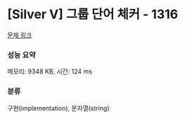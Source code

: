 # [Silver V] 그룹 단어 체커 - 1316 

[문제 링크](https://www.acmicpc.net/problem/1316) 

### 성능 요약

메모리: 9348 KB, 시간: 124 ms

### 분류

구현(implementation), 문자열(string)

